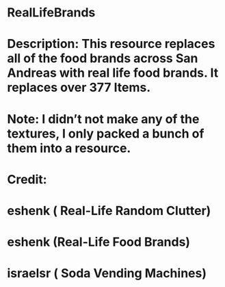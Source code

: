 # RealLifeBrands

# Description: This resource replaces all of the food brands across San Andreas with real life food brands. It replaces over 377 Items.

# Note: I didn’t not make any of the textures, I only packed a bunch of them into a resource.

# Credit:

# eshenk ( Real-Life Random Clutter)
# eshenk (Real-Life Food Brands)
# israelsr ( Soda Vending Machines)
